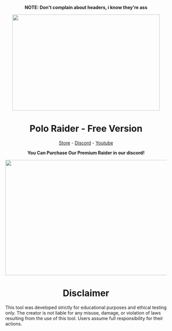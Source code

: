 <p align="center">
  <strong>NOTE: Don't complain about headers, i know they're ass</a></strong>
</p>
<p align="center">
  <img width="460" height="300" src="https://github.com/user-attachments/assets/335641b2-0309-4933-871d-bd8cbd75b234">
</p>

<h1 align="center">Polo Raider - Free Version</h1>
<p align="center">
  <a href="https://getpolo.xyz/">Store</a> - <a href="https://discord.gg/x5aj3d3CFg">Discord</a> - <a href="https://www.youtube.com/@valdemarkid">Youtube</a>
</p>

<p align="center">
  <strong>You Can Purchase Our Premium Raider in our discord!</a></strong>
</p>

<p align="center">
  <img width="640" height="360" src="https://github.com/user-attachments/assets/94199587-5808-4142-8ac9-d5f29d877fb0">
</p>

<h1 align="center">Disclaimer</h1>
This tool was developed strictly for educational purposes and ethical testing only. The creator is not liable for any misuse, damage, or violation of laws resulting from the use of this tool. Users assume full responsibility for their actions.
